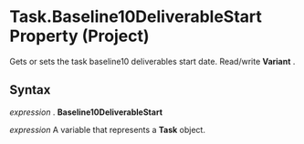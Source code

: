 
# Task.Baseline10DeliverableStart Property (Project)

Gets or sets the task baseline10 deliverables start date. Read/write  **Variant** .


## Syntax

 _expression_ . **Baseline10DeliverableStart**

 _expression_ A variable that represents a **Task** object.

